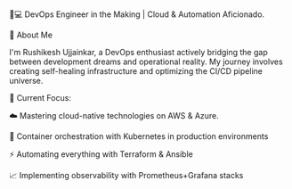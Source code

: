 👨💻 DevOps Engineer in the Making | Cloud & Automation Aficionado.

🌟 About Me

I'm Rushikesh Ujjainkar, a DevOps enthusiast actively bridging the gap between development dreams and operational reality. My journey involves creating self-healing infrastructure and optimizing the CI/CD pipeline universe.

🚀 Current Focus:

☁️ Mastering cloud-native technologies on AWS & Azure.

🐳 Container orchestration with Kubernetes in production environments

⚡ Automating everything with Terraform & Ansible

📈 Implementing observability with Prometheus+Grafana stacks
